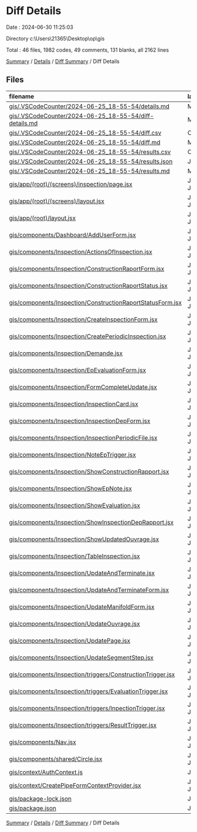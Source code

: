 # Diff Details

Date : 2024-06-30 11:25:03

Directory c:\\Users\\21365\\Desktop\\op\\gis

Total : 46 files,  1982 codes, 49 comments, 131 blanks, all 2162 lines

[Summary](results.md) / [Details](details.md) / [Diff Summary](diff.md) / Diff Details

## Files
| filename | language | code | comment | blank | total |
| :--- | :--- | ---: | ---: | ---: | ---: |
| [gis/.VSCodeCounter/2024-06-25_18-55-54/details.md](/gis/.VSCodeCounter/2024-06-25_18-55-54/details.md) | Markdown | 161 | 0 | 6 | 167 |
| [gis/.VSCodeCounter/2024-06-25_18-55-54/diff-details.md](/gis/.VSCodeCounter/2024-06-25_18-55-54/diff-details.md) | Markdown | 9 | 0 | 6 | 15 |
| [gis/.VSCodeCounter/2024-06-25_18-55-54/diff.csv](/gis/.VSCodeCounter/2024-06-25_18-55-54/diff.csv) | CSV | 2 | 0 | 0 | 2 |
| [gis/.VSCodeCounter/2024-06-25_18-55-54/diff.md](/gis/.VSCodeCounter/2024-06-25_18-55-54/diff.md) | Markdown | 12 | 0 | 7 | 19 |
| [gis/.VSCodeCounter/2024-06-25_18-55-54/results.csv](/gis/.VSCodeCounter/2024-06-25_18-55-54/results.csv) | CSV | 154 | 0 | 0 | 154 |
| [gis/.VSCodeCounter/2024-06-25_18-55-54/results.json](/gis/.VSCodeCounter/2024-06-25_18-55-54/results.json) | JSON | 1 | 0 | 0 | 1 |
| [gis/.VSCodeCounter/2024-06-25_18-55-54/results.md](/gis/.VSCodeCounter/2024-06-25_18-55-54/results.md) | Markdown | 71 | 0 | 7 | 78 |
| [gis/app/(root)/(screens)/inspection/page.jsx](/gis/app/(root)/(screens)/inspection/page.jsx) | JavaScript JSX | -17 | 3 | 3 | -11 |
| [gis/app/(root)/(screens)/layout.jsx](/gis/app/(root)/(screens)/layout.jsx) | JavaScript JSX | -2 | 0 | 0 | -2 |
| [gis/app/(root)/layout.jsx](/gis/app/(root)/layout.jsx) | JavaScript JSX | 8 | 0 | 0 | 8 |
| [gis/components/Dashboard/AddUserForm.jsx](/gis/components/Dashboard/AddUserForm.jsx) | JavaScript JSX | 5 | 0 | 0 | 5 |
| [gis/components/Inspection/ActionsOfInspection.jsx](/gis/components/Inspection/ActionsOfInspection.jsx) | JavaScript JSX | 50 | 0 | 6 | 56 |
| [gis/components/Inspection/ConstructionRaportForm.jsx](/gis/components/Inspection/ConstructionRaportForm.jsx) | JavaScript JSX | 28 | 0 | 0 | 28 |
| [gis/components/Inspection/ConstructionRaportStatus.jsx](/gis/components/Inspection/ConstructionRaportStatus.jsx) | JavaScript JSX | 33 | 3 | 2 | 38 |
| [gis/components/Inspection/ConstructionRaportStatusForm.jsx](/gis/components/Inspection/ConstructionRaportStatusForm.jsx) | JavaScript JSX | 163 | 1 | 4 | 168 |
| [gis/components/Inspection/CreateInspectionForm.jsx](/gis/components/Inspection/CreateInspectionForm.jsx) | JavaScript JSX | -15 | 0 | 1 | -14 |
| [gis/components/Inspection/CreatePeriodicInspection.jsx](/gis/components/Inspection/CreatePeriodicInspection.jsx) | JavaScript JSX | 33 | 3 | 2 | 38 |
| [gis/components/Inspection/Demande.jsx](/gis/components/Inspection/Demande.jsx) | JavaScript JSX | 42 | 0 | 4 | 46 |
| [gis/components/Inspection/EpEvaluationForm.jsx](/gis/components/Inspection/EpEvaluationForm.jsx) | JavaScript JSX | 37 | 0 | 1 | 38 |
| [gis/components/Inspection/FormCompleteUpdate.jsx](/gis/components/Inspection/FormCompleteUpdate.jsx) | JavaScript JSX | 71 | 0 | 14 | 85 |
| [gis/components/Inspection/InspectionCard.jsx](/gis/components/Inspection/InspectionCard.jsx) | JavaScript JSX | 1 | 0 | 0 | 1 |
| [gis/components/Inspection/InspectionDepForm.jsx](/gis/components/Inspection/InspectionDepForm.jsx) | JavaScript JSX | 39 | 0 | 1 | 40 |
| [gis/components/Inspection/InspectionPeriodicFile.jsx](/gis/components/Inspection/InspectionPeriodicFile.jsx) | JavaScript JSX | 122 | 0 | 5 | 127 |
| [gis/components/Inspection/NoteEpTrigger.jsx](/gis/components/Inspection/NoteEpTrigger.jsx) | JavaScript JSX | 5 | 0 | 0 | 5 |
| [gis/components/Inspection/ShowConstructionRapport.jsx](/gis/components/Inspection/ShowConstructionRapport.jsx) | JavaScript JSX | 59 | 0 | 6 | 65 |
| [gis/components/Inspection/ShowEpNote.jsx](/gis/components/Inspection/ShowEpNote.jsx) | JavaScript JSX | 48 | 0 | 3 | 51 |
| [gis/components/Inspection/ShowEvaluation.jsx](/gis/components/Inspection/ShowEvaluation.jsx) | JavaScript JSX | 69 | 0 | 3 | 72 |
| [gis/components/Inspection/ShowInspectionDepRapport.jsx](/gis/components/Inspection/ShowInspectionDepRapport.jsx) | JavaScript JSX | 75 | 0 | 3 | 78 |
| [gis/components/Inspection/ShowUpdatedOuvrage.jsx](/gis/components/Inspection/ShowUpdatedOuvrage.jsx) | JavaScript JSX | 91 | 3 | 6 | 100 |
| [gis/components/Inspection/TableInspection.jsx](/gis/components/Inspection/TableInspection.jsx) | JavaScript JSX | 50 | 0 | 4 | 54 |
| [gis/components/Inspection/UpdateAndTerminate.jsx](/gis/components/Inspection/UpdateAndTerminate.jsx) | JavaScript JSX | -3 | 0 | 0 | -3 |
| [gis/components/Inspection/UpdateAndTerminateForm.jsx](/gis/components/Inspection/UpdateAndTerminateForm.jsx) | JavaScript JSX | 3 | 0 | 0 | 3 |
| [gis/components/Inspection/UpdateManifoldForm.jsx](/gis/components/Inspection/UpdateManifoldForm.jsx) | JavaScript JSX | 211 | 1 | 5 | 217 |
| [gis/components/Inspection/UpdateOuvrage.jsx](/gis/components/Inspection/UpdateOuvrage.jsx) | JavaScript JSX | 39 | 1 | 3 | 43 |
| [gis/components/Inspection/UpdatePage.jsx](/gis/components/Inspection/UpdatePage.jsx) | JavaScript JSX | 0 | 0 | -2 | -2 |
| [gis/components/Inspection/UpdateSegmentStep.jsx](/gis/components/Inspection/UpdateSegmentStep.jsx) | JavaScript JSX | 212 | 1 | 15 | 228 |
| [gis/components/Inspection/triggers/ConstructionTrigger.jsx](/gis/components/Inspection/triggers/ConstructionTrigger.jsx) | JavaScript JSX | 8 | 0 | 1 | 9 |
| [gis/components/Inspection/triggers/EvaluationTrigger.jsx](/gis/components/Inspection/triggers/EvaluationTrigger.jsx) | JavaScript JSX | 5 | 0 | 0 | 5 |
| [gis/components/Inspection/triggers/InpectionTrigger.jsx](/gis/components/Inspection/triggers/InpectionTrigger.jsx) | JavaScript JSX | 5 | 0 | 0 | 5 |
| [gis/components/Inspection/triggers/ResultTrigger.jsx](/gis/components/Inspection/triggers/ResultTrigger.jsx) | JavaScript JSX | 6 | 0 | 0 | 6 |
| [gis/components/Nav.jsx](/gis/components/Nav.jsx) | JavaScript JSX | -27 | 29 | 1 | 3 |
| [gis/components/shared/Circle.jsx](/gis/components/shared/Circle.jsx) | JavaScript JSX | 31 | 2 | 2 | 35 |
| [gis/context/AuthContext.js](/gis/context/AuthContext.js) | JavaScript | 58 | 0 | 10 | 68 |
| [gis/context/CreatePipeFormContextProvider.jsx](/gis/context/CreatePipeFormContextProvider.jsx) | JavaScript JSX | 6 | 2 | 2 | 10 |
| [gis/package-lock.json](/gis/package-lock.json) | JSON | 22 | 0 | 0 | 22 |
| [gis/package.json](/gis/package.json) | JSON | 1 | 0 | 0 | 1 |

[Summary](results.md) / [Details](details.md) / [Diff Summary](diff.md) / Diff Details